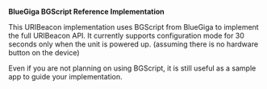 **BlueGiga BGScript Reference Implementation**

This URIBeacon implementation uses BGScript from BlueGiga to implement the full URIBeacon API. It currently supports configuration mode for 30 seconds only when the unit is powered up. (assuming there is no hardware button on the device)

Even if you are not planning on using BGScript, it is still useful as a sample app to guide your implementation.
